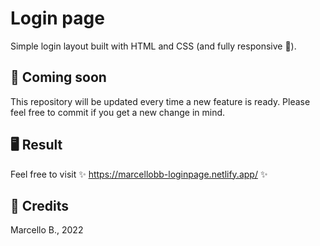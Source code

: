 # Login page
Simple login layout built with HTML and CSS (and fully responsive 📱).


## 📜 Coming soon 
This repository will be updated every time a new feature is ready. Please feel free to 
commit if you get a new change in mind.

## 🖥️ Result
Feel free to visit ✨ https://marcellobb-loginpage.netlify.app/ ✨

## 📌 Credits
Marcello B., 2022
